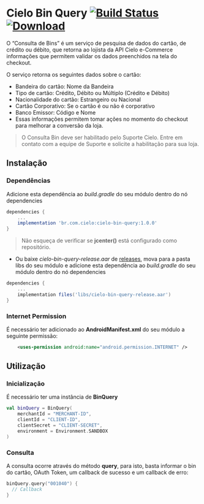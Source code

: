 # Cielo Bin Query [![Build Status](https://travis-ci.com/DeveloperCielo/cielo-bin-query-android.svg?branch=master)](https://travis-ci.com/DeveloperCielo/cielo-bin-query) [![Download](https://api.bintray.com/packages/braspag/cielo-bin-query/cielo-bin-query/images/download.svg)](https://bintray.com/braspag/cielo-bin-query/cielo-bin-query/_latestVersion)

O “Consulta de Bins” é um serviço de pesquisa de dados do cartão, de crédito ou débito, que retorna ao lojista da API Cielo e-Commerce informações que permitem validar os dados preenchidos na tela do checkout. 

O serviço retorna os seguintes dados sobre o cartão:
  
- Bandeira do cartão: Nome da Bandeira
- Tipo de cartão: Crédito, Débito ou Múltiplo (Crédito e Débito)
- Nacionalidade do cartão: Estrangeiro ou Nacional
- Cartão Corporativo: Se o cartão é ou não é corporativo
- Banco Emissor: Código e Nome
- Essas informações permitem tomar ações no momento do checkout para melhorar a conversão da loja.

> O Consulta Bin deve ser habilitado pelo Suporte Cielo. Entre em contato com a equipe de Suporte e solicite a habilitação para sua loja.

## Instalação

### Dependências

Adicione esta dependência ao *build.gradle* do seu módulo dentro do nó dependencies 

```groovy
dependencies {
    ...
    implementation 'br.com.cielo:cielo-bin-query:1.0.0'
}
```

> Não esqueça de verificar se **jcenter()** está configurado como repositório.

- Ou baixe *cielo-bin-query-release.aar* de [releases](https://github.com/DeveloperCielo/cielo-bin-query/releases), mova para a pasta libs do seu módulo e adicione esta dependência ao *build.gradle* do seu módulo dentro do nó dependencies

```groovy
dependencies {
    ...
    implementation files('libs/cielo-bin-query-release.aar')
}
```

### Internet Permission

É necessário ter adicionado ao **AndroidManifest.xml** do seu módulo a seguinte permissão:

```xml
    <uses-permission android:name="android.permission.INTERNET" />
```

## Utilização

### Inicialização

É necessário ter uma instância de **BinQuery**

```kotlin
val binQuery = BinQuery(
    merchantId = "MERCHANT-ID",
    clientId = "CLIENT-ID",
    clientSecret = "CLIENT-SECRET",
    environment = Environment.SANDBOX
)
```

### Consulta

A consulta ocorre através do método **query**, para isto, basta informar o bin do cartão, OAuth Token, um callback de sucesso e um callback de erro:

```kotlin
binQuery.query("001040") {
  // Callback
}
```
